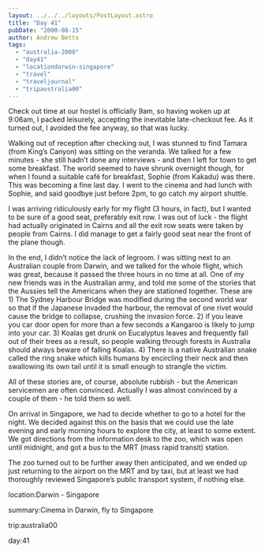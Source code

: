 ```yaml
---
layout: ../../../layouts/PostLayout.astro
title: "Day 41"
pubDate: "2000-08-15"
author: Andrew Betts
tags: 
  - "australia-2000"
  - "day41"
  - "locationdarwin-singapore"
  - "travel"
  - "traveljournal"
  - "tripaustralia00"
---
```


Check out time at our hostel is officially 9am, so having woken up at 9:06am, I packed leisurely, accepting the inevitable late-checkout fee. As it turned out, I avoided the fee anyway, so that was lucky.

Walking out of reception after checking out, I was stunned to find Tamara (from King’s Canyon) was sitting on the veranda. We talked for a few minutes - she still hadn’t done any interviews - and then I left for town to get some breakfast. The world seemed to have shrunk overnight though, for when I found a suitable café for breakfast, Sophie (from Kakadu) was there. This was becoming a fine last day. I went to the cinema and had lunch with Sophie, and said goodbye just before 2pm, to go catch my airport shuttle.

I was arriving ridiculously early for my flight (3 hours, in fact), but I wanted to be sure of a good seat, preferably exit row. I was out of luck - the flight had actually originated in Cairns and all the exit row seats were taken by people from Cairns. I did manage to get a fairly good seat near the front of the plane though.

In the end, I didn’t notice the lack of legroom. I was sitting next to an Australian couple from Darwin, and we talked for the whole flight, which was great, because it passed the three hours in no time at all. One of my new friends was in the Australian army, and told me some of the stories that the Aussies tell the Americans when they are stationed together. These are 1) The Sydney Harbour Bridge was modified during the second world war so that if the Japanese invaded the harbour, the removal of one rivet would cause the bridge to collapse, crushing the invasion force. 2) if you leave you car door open for more than a few seconds a Kangaroo is likely to jump into your car. 3) Koalas get drunk on Eucalyptus leaves and frequently fall out of their trees as a result, so people walking through forests in Australia should always beware of falling Koalas. 4) There is a native Australian snake called the ring snake which kills humans by encircling their neck and then swallowing its own tail until it is small enough to strangle the victim.

All of these stories are, of course, absolute rubbish - but the American servicemen are often convinced. Actually I was almost convinced by a couple of them - he told them so well.

On arrival in Singapore, we had to decide whether to go to a hotel for the night. We decided against this on the basis that we could use the late evening and early morning hours to explore the city, at least to some extent. We got directions from the information desk to the zoo, which was open until midnight, and got a bus to the MRT (mass rapid transit) station.

The zoo turned out to be further away then anticipated, and we ended up just returning to the airport on the MRT and by taxi, but at least we had thoroughly reviewed Singapore’s public transport system, if nothing else.

location:Darwin - Singapore

summary:Cinema in Darwin, fly to Singapore

trip:australia00

day:41
